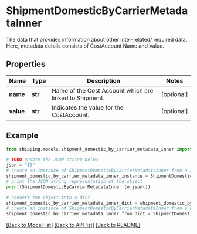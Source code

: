 # ShipmentDomesticByCarrierMetadataInner

The data that provides information about other inter-related/ required data.<br /> Here, metadata details consists of CostAccount Name and Value.

## Properties

Name | Type | Description | Notes
------------ | ------------- | ------------- | -------------
**name** | **str** | Name of the Cost Account which are linked to Shipment. | [optional] 
**value** | **str** | Indicates the value for the CostAccount. | [optional] 

## Example

```python
from shipping.models.shipment_domestic_by_carrier_metadata_inner import ShipmentDomesticByCarrierMetadataInner

# TODO update the JSON string below
json = "{}"
# create an instance of ShipmentDomesticByCarrierMetadataInner from a JSON string
shipment_domestic_by_carrier_metadata_inner_instance = ShipmentDomesticByCarrierMetadataInner.from_json(json)
# print the JSON string representation of the object
print(ShipmentDomesticByCarrierMetadataInner.to_json())

# convert the object into a dict
shipment_domestic_by_carrier_metadata_inner_dict = shipment_domestic_by_carrier_metadata_inner_instance.to_dict()
# create an instance of ShipmentDomesticByCarrierMetadataInner from a dict
shipment_domestic_by_carrier_metadata_inner_from_dict = ShipmentDomesticByCarrierMetadataInner.from_dict(shipment_domestic_by_carrier_metadata_inner_dict)
```
[[Back to Model list]](../README.md#documentation-for-models) [[Back to API list]](../README.md#documentation-for-api-endpoints) [[Back to README]](../README.md)


